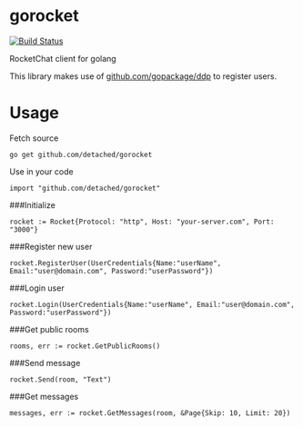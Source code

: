 # gorocket
[![Build Status](https://travis-ci.org/detached/gorocket.svg?branch=master)](https://travis-ci.org/detached/gorocket)

RocketChat client for golang

This library makes use of [github.com/gopackage/ddp](https://github.com/gopackage/ddp) to register users.

# Usage

Fetch source
```
go get github.com/detached/gorocket
```

Use in your code
```
import "github.com/detached/gorocket"
```

###Initialize
```
rocket := Rocket{Protocol: "http", Host: "your-server.com", Port: "3000"}
```

###Register new user
```
rocket.RegisterUser(UserCredentials{Name:"userName", Email:"user@domain.com", Password:"userPassword"})
```

###Login user
```
rocket.Login(UserCredentials{Name:"userName", Email:"user@domain.com", Password:"userPassword"})
```

###Get public rooms
```
rooms, err := rocket.GetPublicRooms()
```

###Send message
```
rocket.Send(room, "Text")
```

###Get messages
```
messages, err := rocket.GetMessages(room, &Page{Skip: 10, Limit: 20})
```
